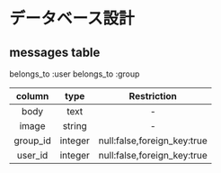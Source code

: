 # データベース設計

## messages table

belongs_to :user
belongs_to :group

|column| type | Restriction |
|:--:|:--:|:--:|
|body|text|-|
|image|string|-|
|group_id|integer| null:false,foreign_key:true |
|user_id|integer| null:false,foreign_key:true |